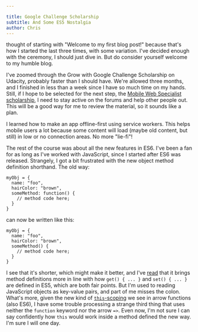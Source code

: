 ```yaml
---

title: Google Challenge Scholarship
subtitle: And Some ES5 Nostalgia
author: Chris
---
```

 thought of starting with "Welcome to my first blog post!" because that's how I started the last three times, with some variation. I've decided enough with the ceremony, I should just dive in. But do consider yourself welcome to my humble blog.

I've zoomed through the Grow with Google Challenge Scholarship on Udacity, probably faster than I should have. We're allowed three months, and I finished in less than a week since I have so much time on my hands. Still, if I hope to be selected for the next step, the [Mobile Web Specialist scholarship](https://www.udacity.com/course/mobile-web-specialist-nanodegree--nd024), I need to stay active on the forums and help other people out. This will be a good way for me to review the material, so it sounds like a plan.

I learned how to make an app offline-first using service workers. This helps mobile users a lot because some content will load (maybe old content, but still) in low or no connection areas. No more "lie-fi"!

The rest of the course was about all the new features in ES6. I've been a fan for as long as I've worked with JavaScript, since I started after ES6 was released. Strangely, I got a bit frustrated with the new object method definition shorthand. The old way:

```
myObj = {
  name: "foo",
  hairColor: "brown",
  someMethod: function() {
    // method code here;
  }
}
```

can now be written like this:

```
myObj = {
  name: "foo",
  hairColor: "brown",
  someMethod() {
    // method code here;
  }
}
```

I see that it's shorter, which might make it better, and I've [read](https://ariya.io/2013/03/es6-and-method-definitions) that it brings method definitions more in line with how `get() { ... }` and `set() { ... }` are defined in ES5, which are both fair points. But I'm used to reading JavaScript objects as key-value pairs, and part of me misses the colon. What's more, given the new kind of [`this`-scoping](https://github.com/getify/You-Dont-Know-JS/blob/master/this%20%26%20object%20prototypes/ch2.md#lexical-this) we see in arrow functions (also ES6), I have some trouble processing a strange third thing that uses neither the `function` keyword nor the arrow `=>`. Even now, I'm not sure I can say confidently how `this` would work inside a method defined the new way. I'm sure I will one day.
